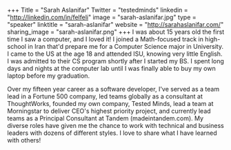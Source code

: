 +++
Title = "Sarah Aslanifar"
Twitter = "testedminds"
linkedin = "http://linkedin.com/in/felfeli"
image = "sarah-aslanifar.jpg"
type = "speaker"
linktitle = "sarah-aslanifar"
website = "http://sarahaslanifar.com/"
sharing_image = "sarah-aslanifar.png"
+++
I was about 15 years old the first time I saw a computer, and I loved it! I joined a Math-focused track in high-school in Iran that'd prepare me for a Computer Science major in University. I came to the US at the age 18 and attended ISU, knowing very little English. I was admitted to their CS program shortly after I started my BS. I spent long days and nights at the computer lab until I was finally able to buy my own laptop before my graduation.

Over my fifteen year career as a software developer, I've served as a team lead in a Fortune 500 company, led teams globally as a consultant at ThoughtWorks, founded my own company, Tested Minds, lead a team at Morningstar to deliver CEO's highest priority project, and currently lead teams as a Principal Consultant at Tandem (madeintandem.com). My diverse roles have given me the chance to work with technical and business leaders with dozens of different styles. I love to share what I have learned with others!
